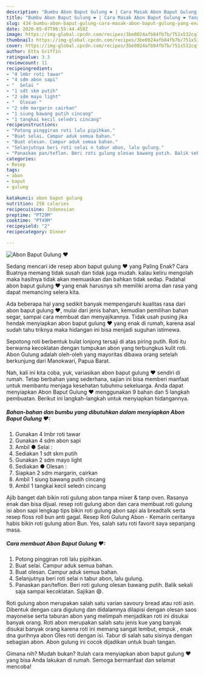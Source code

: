 ```yaml
---
description: "Bumbu Abon Baput Gulung ❤ | Cara Masak Abon Baput Gulung ❤ Yang Enak Dan Lezat"
title: "Bumbu Abon Baput Gulung ❤ | Cara Masak Abon Baput Gulung ❤ Yang Enak Dan Lezat"
slug: 434-bumbu-abon-baput-gulung-cara-masak-abon-baput-gulung-yang-enak-dan-lezat
date: 2020-05-07T06:55:44.450Z
image: https://img-global.cpcdn.com/recipes/3be0024afb84fb7b/751x532cq70/abon-baput-gulung-❤-foto-resep-utama.jpg
thumbnail: https://img-global.cpcdn.com/recipes/3be0024afb84fb7b/751x532cq70/abon-baput-gulung-❤-foto-resep-utama.jpg
cover: https://img-global.cpcdn.com/recipes/3be0024afb84fb7b/751x532cq70/abon-baput-gulung-❤-foto-resep-utama.jpg
author: Etta Griffin
ratingvalue: 3.3
reviewcount: 11
recipeingredient:
- "4 lmbr roti tawar"
- "4 sdm abon sapi"
- "  Selai "
- "1 sdt skm putih"
- "2 sdm mayo light"
- "  Olesan "
- "2 sdm margarin cairkan"
- "1 siung bawang putih cincang"
- "1 tangkai kecil seledri cincang"
recipeinstructions:
- "Potong pinggiran roti lalu pipihkan."
- "Buat selai. Campur aduk semua bahan."
- "Buat olesan. Campur aduk semua bahan."
- "Selanjutnya beri roti selai n tabur abon, lalu gulung."
- "Panaskan pan/teflon. Beri roti gulung olesan bawang putih. Balik sekali saja sampai kecoklatan. Sajikan 😄."
categories:
- Resep
tags:
- abon
- baput
- gulung

katakunci: abon baput gulung 
nutrition: 258 calories
recipecuisine: Indonesian
preptime: "PT29M"
cooktime: "PT49M"
recipeyield: "2"
recipecategory: Dinner

---
```



![Abon Baput Gulung ❤](https://img-global.cpcdn.com/recipes/3be0024afb84fb7b/751x532cq70/abon-baput-gulung-❤-foto-resep-utama.jpg)

Sedang mencari ide resep abon baput gulung ❤ yang Paling Enak? Cara Buatnya memang tidak susah dan tidak juga mudah. kalau keliru mengolah maka hasilnya tidak akan memuaskan dan bahkan tidak sedap. Padahal abon baput gulung ❤ yang enak harusnya sih memiliki aroma dan rasa yang dapat memancing selera kita.

Ada beberapa hal yang sedikit banyak mempengaruhi kualitas rasa dari abon baput gulung ❤, mulai dari jenis bahan, kemudian pemilihan bahan segar, sampai cara membuat dan menyajikannya. Tidak usah pusing jika hendak menyiapkan abon baput gulung ❤ yang enak di rumah, karena asal sudah tahu triknya maka hidangan ini bisa menjadi suguhan istimewa.

Sepotong roti berbentuk bulat lonjong tersaji di atas piring putih. Roti itu berwarna kecoklatan dengan tumpukan abon yang terbungkus kulit roti. Abon Gulung adalah oleh-oleh yang mayoritas dibawa orang setelah berkunjung dari Manokwari, Papua Barat.


Nah, kali ini kita coba, yuk, variasikan abon baput gulung ❤ sendiri di rumah. Tetap berbahan yang sederhana, sajian ini bisa memberi manfaat untuk membantu menjaga kesehatan tubuhmu sekeluarga. Anda dapat menyiapkan Abon Baput Gulung ❤ menggunakan 9 bahan dan 5 langkah pembuatan. Berikut ini langkah-langkah untuk menyiapkan hidangannya.

<!--inarticleads1-->

##### Bahan-bahan dan bumbu yang dibutuhkan dalam menyiapkan Abon Baput Gulung ❤:

1. Gunakan 4 lmbr roti tawar
1. Gunakan 4 sdm abon sapi
1. Ambil  ● Selai :
1. Sediakan 1 sdt skm putih
1. Gunakan 2 sdm mayo light
1. Sediakan  ● Olesan :
1. Siapkan 2 sdm margarin, cairkan
1. Ambil 1 siung bawang putih cincang
1. Ambil 1 tangkai kecil seledri cincang


Ajib banget dah bikin roti gulung abon tanpa mixer &amp; tanp oven. Rasanya enak dan bisa dijual. resep roti gulung abon dan cara membuat roti gulung isi abon sapi lengkap tips bikin roti gulung abon sapi ala breadtalk serta resep floss roll bun anti gagal. Resep Roti Gulung Abon - Kemarin ceritanya habis bikin roti gulung abon Bun. Yes, salah satu roti favorit saya sepanjang masa. 

<!--inarticleads2-->

##### Cara membuat Abon Baput Gulung ❤:

1. Potong pinggiran roti lalu pipihkan.
1. Buat selai. Campur aduk semua bahan.
1. Buat olesan. Campur aduk semua bahan.
1. Selanjutnya beri roti selai n tabur abon, lalu gulung.
1. Panaskan pan/teflon. Beri roti gulung olesan bawang putih. Balik sekali saja sampai kecoklatan. Sajikan 😄.


Roti gulung abon merupakan salah satu varian savoury bread atau roti asin. Dibentuk dengan cara digulung dan didalamnya dilapisi dengan olesan saos mayoneise serta taburan abon yang melimpah menjadikan roti ini disukai banyak orang. Roti abon merupakan salah satu jenis kue yang banyak disukai banyak orang karena roti ini memang sangat lembut, empuk , enak dna gurihnya abon Oles roti dengan isi. Tabur di salah satu sisinya dengan sebagian abon. Abon gulung ini cocok dijadikan untuk buah tangan. 

Gimana nih? Mudah bukan? Itulah cara menyiapkan abon baput gulung ❤ yang bisa Anda lakukan di rumah. Semoga bermanfaat dan selamat mencoba!
